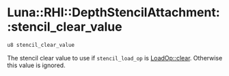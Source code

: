 # Luna::RHI::DepthStencilAttachment::stencil_clear_value

```c++
u8 stencil_clear_value
```

The stencil clear value to use if `stencil_load_op` is [LoadOp::clear](group___r_h_i_1gga8d353cef0bd83ad8a6b73532498b26eea01bc6f8efa4202821e95f4fdf6298b30.md). Otherwise this value is ignored. 

